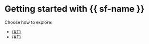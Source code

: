 # Getting started with {{ sf-name }}

Choose how to explore:

- [{#T}](function-quickstart.md)
- [{#T}](ymq-trigger-quickstart.md)

